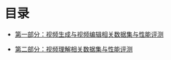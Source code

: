 # 目录

- [第一部分：视频生成与视频编辑相关数据集与性能评测](#第一部分：视频生成与视频编辑相关数据集与性能评测)

- [第二部分：视频理解相关数据集与性能评测](#第二部分：视频理解相关数据集与性能评测)
